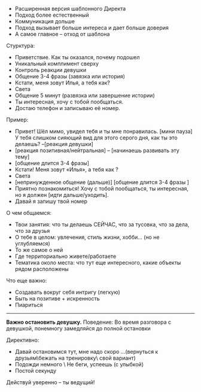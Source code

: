 * Расширенная версия шаблонного Директа 
* Подход более естественный 
* Коммуникация дольше 
* Подход вызывает больше интереса и дает больше доверия 
* А самое главное – отход от шаблона

Стурктура:
* Приветствие. Как ты оказался, почему подошел 
* Уникальный комплимент сверху
* Контроль реакции девушки
* Общение 3-4 фразы (завязка или история) 
* Кстати, меня зовут Илья, а тебя как?
* Света
* Общение 5 минут (развязка или завершение истории) 
* Ты интересная, хочу с тобой пообщаться.
* Достаю телефон и записываю её номер.


Пример: 
* Привет! Шёл мимо, увидел тебя и ты мне понравилась. [мини пауза] У тебя слишком сияющий вид для этого серого дня, как ты это делаешь? –[реакция девушки] 
* [реакция позитивная/нейтральная] – [начинаешь развивать эту тему] 
* [общение длится 3-4 фразы] 
* Кстати! Меня зовут «Илья», а тебя как ? 
* Света 
* [непринужденное общение (дальше)]   [общение длится 3-4 фразы ]  
* Приятно познакомиться! Хочу с тобой пообщаться, ты интересная, но я должен [идти дальше/уходить]. 
* Давай я запишу твой номер


О чем общаемся: 
* Твои занятия: что ты делаешь СЕЙЧАС, что за тусовка, что за дела, что за друзья 
* О тебе в целом: увлечения, стиль жизни, хобби… (но не углубляемся) 
* То же самое о ней 
* Где территориально живете/работаете 
* Тематика около места: что тут еще интересного, какие объекты рядом расположены 

Что еще важно: 
* Создавать вокруг себя интригу (легкую) 
* Быть на позитиве + искренность 
* Пиариться

----------------------------
**Важно остановить девушку.**
Поведение: 
Во время разговора с девушкой, понемногу замедляйся до полной остановки 

Директивно: 
* Давай остановимся тут, мне надо скоро …(вернуться к друзьям\бежать на тренировку\ свой вариант) 
* Подожди немного \ Не беги, успеешь (с улыбкой) 
* Постой секунду 

Действуй уверенно – ты ведущий!